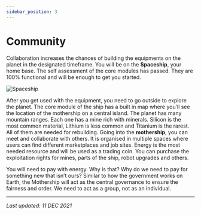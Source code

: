 ```yaml
---
sidebar_position: 3
---
```


# Community

Collaboration increases the chances of building the equipments on the planet in the designated timeframe.
You will be on the **Spaceship**, your home base. The self assessment of the core modules has passed. They are 100% functional and will be enough to get you started.

![Spaceship](/img/wiki/spaceship_interior.png)

After you get used with the equipment, you need to go outside to explore the planet. The core module of the ship has a built in map where you’ll see the location of the mothership on a central island. The planet has many mountain ranges. Each one has a mine rich with minerals. Silicon is the most common material, Lithium is less common and Titanium is the rarest. All of them are needed for rebuilding.
Going into the **mothership**, you can meet and collaborate with others. It is organised in multiple spaces where users can find different marketplaces and job sites. Energy is the most needed resource and will be used as a trading coin. You can purchase the exploitation rights for mines, parts of the ship, robot upgrades and others.

<!-- [Mothership inside] -->

You will need to pay with energy. Why is that? Why do we need to pay for something new that isn’t ours? Similar to how the government works on Earth, the Mothership will act as the central governance to ensure the fairness and order. We need to act as a group, not as an individual.

---

*Last updated: 11 DEC 2021*